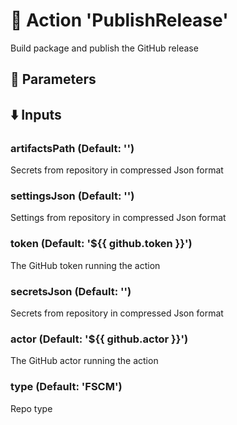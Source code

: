 # :rocket: Action 'PublishRelease' 
Build package and publish the GitHub release 
## :wrench: Parameters 
## :arrow_down: Inputs 
### artifactsPath (Default: '') 
 Secrets from repository in compressed Json format 

### settingsJson (Default: '') 
 Settings from repository in compressed Json format 

### token (Default: '${{ github.token }}') 
 The GitHub token running the action 

### secretsJson (Default: '') 
 Secrets from repository in compressed Json format 

### actor (Default: '${{ github.actor }}') 
 The GitHub actor running the action 

### type (Default: 'FSCM') 
 Repo type 


